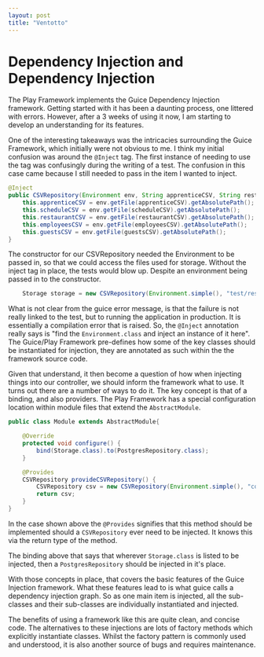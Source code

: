 ```yaml
---
layout: post
title: "Ventotto"
---
```


# Dependency Injection and Dependency Injection

The Play Framework implements the Guice Dependency Injection framework. Getting
started with it has been a daunting process, one littered with errors. However,
after a 3 weeks of using it now, I am starting to develop an understanding for
its features. 

One of the interesting takeaways was the intricacies surrounding the Guice
Framework, which initially were not obvious to me. I think my initial
confusion was around the `@Inject` tag. The first instance of needing to use
the tag was confusingly during the writing of a test. The confusion in this
case came because I still needed to pass in the item I wanted to inject. 

```java
@Inject
public CSVRepository(Environment env, String apprenticeCSV, String restaurantCSV, String scheduleCSV, String employeesCSV, String guestsCSV) {
    this.apprenticeCSV = env.getFile(apprenticeCSV).getAbsolutePath();
    this.scheduleCSV = env.getFile(scheduleCSV).getAbsolutePath();
    this.restaurantCSV = env.getFile(restaurantCSV).getAbsolutePath();
    this.employeesCSV = env.getFile(employeesCSV).getAbsolutePath();
    this.guestsCSV = env.getFile(guestsCSV).getAbsolutePath();
}
```

The constructor for our CSVRepository needed the Environment to be passed in,
so that we could access the files used for storage. Without the inject tag in
place, the tests would blow up. Despite an environment being passed in to the
constructor. 

```java
    Storage storage = new CSVRepository(Environment.simple(), "test/resources/apprentices.csv", "test/resources/restaurants.csv", "test/resources/schedule.csv", "test/resources/employees.csv", "test/resources/guests.csv");
```

What is not clear from the guice error message, is that the failure is not
really linked to the test, but to running the application in production. It is
essentially a compilation error that is raised. So, the `@Inject` annotation
really says is "find the `Environment.class` and inject an instance of it
here". The Guice/Play Framework pre-defines how some of the key classes should
be instantiated for injection, they are annotated as such within the the
framework source code. 

Given that understand, it then become a question of how when injecting things
into our controller, we should inform the framework what to use. It turns out
there are a number of ways to do it. The key concept is that of a binding, and
also providers. The Play Framework has a special configuration location within
module files that extend the `AbstractModule`.

```java
public class Module extends AbstractModule{

    @Override
    protected void configure() {
        bind(Storage.class).to(PostgresRepository.class);
    }

    @Provides
    CSVRepository provideCSVRepository() {
        CSVRepository csv = new CSVRepository(Environment.simple(), "conf/resources/apprentices.csv", "conf/resources/restaurants.csv", "conf/resources/schedule.csv", "conf/resources/employees.csv", "conf/resources/guests.csv");
        return csv;
    }
}
```

In the case shown above the `@Provides` signifies that this method should be
implemented should a `CSVRepository` ever need to be injected. It knows this
via the return type of the method.

The binding above that says that wherever `Storage.class` is listed to be
injected, then a `PostgresRepository` should be injected in it's place.

With those concepts in place, that covers the basic features of the Guice
Injection framework. What these features lead to is what guice calls
a dependency injection graph. So as one main item is injected, all the
sub-classes and their sub-classes are individually instantiated and injected.

The benefits of using a framework like this are quite clean, and concise code.
The alternatives to these injections are lots of factory methods which
explicitly instantiate classes. Whilst the factory pattern is commonly used and
understood, it is also another source of bugs and requires maintenance. 






